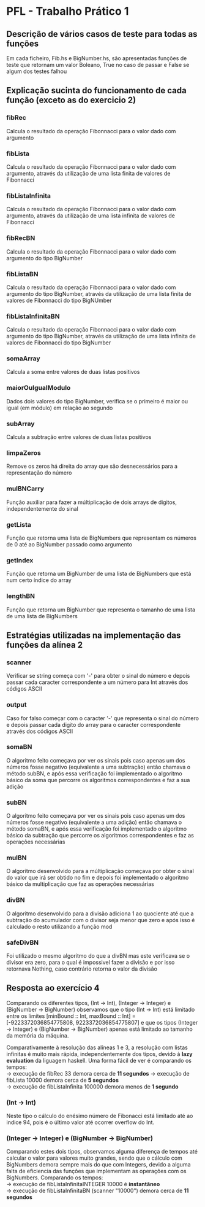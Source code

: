 # PFL - Trabalho Prático 1

## Descrição de vários casos de teste para todas as funções

Em cada ficheiro, Fib.hs e BigNumber.hs, são apresentadas funções de teste que retornam um valor Boleano, True no caso de passar e False se algum dos testes falhou

## Explicação sucinta do funcionamento de cada função (exceto as do exercicio 2)

### fibRec

Calcula o resultado da operação Fibonnacci para o valor dado com argumento

### fibLista

Calcula o resultado da operação Fibonnacci para o valor dado com argumento, através da utilização de uma lista finita de valores de Fibonnacci

### fibListaInfinita

Calcula o resultado da operação Fibonnacci para o valor dado com argumento, através da utilização de uma lista infinita de valores de Fibonnacci

### fibRecBN

Calcula o resultado da operação Fibonnacci para o valor dado com argumento do tipo BigNumber

### fibListaBN

Calcula o resultado da operação Fibonnacci para o valor dado com argumento do tipo BigNumber, através da utilização de uma lista finita de valores de Fibonnacci do tipo BigNUmber

### fibListaInfinitaBN

Calcula o resultado da operação Fibonnacci para o valor dado com argumento do tipo BigNumber, através da utilização de uma lista infinita de valores de Fibonnacci do tipo BigNumber

### somaArray

Calcula a soma entre valores de duas listas positivos

### maiorOuIgualModulo

Dados dois valores do tipo BigNumber, verifica se o primeiro é maior ou igual (em módulo) em relação ao segundo

### subArray

Calcula a subtração entre valores de duas listas positivos

### limpaZeros

Remove os zeros há direita do array que são desnecessários para a representação do número

### mulBNCarry

Função auxiliar para fazer a múltiplicação de dois arrays de digitos, independentemente do sinal

### getLista

Função que retorna uma lista de BigNumbers que representam os números de 0 até ao BigNumber passado como argumento

### getIndex

Função que retorna um BigNumber de uma lista de BigNumbers que está num certo índice do array

### lengthBN

Função que retorna um BigNumber que representa o tamanho de uma lista de uma lista de BigNumbers

## Estratégias utilizadas na implementação das funções da alínea 2

### scanner

Verificar se string começa com '-' para obter o sinal do número e depois passar cada caracter correspondente a um número para Int através dos códigos ASCII

### output

Caso for falso começar com o caracter '-' que representa o sinal do número e depois passar cada digito do array para o caracter correspondente através dos códigos ASCII

### somaBN

O algoritmo feito começava por ver os sinais pois caso apenas um dos números fosse negativo (equivalente a uma subtração) então chamava o método subBN, e após essa verificação foi implementado o algoritmo básico da soma que percorre os algoritmos correspondentes e faz a sua adição

### subBN

O algoritmo feito começava por ver os sinais pois caso apenas um dos números fosse negativo (equivalente a uma adição) então chamava o método somaBN, e após essa verificação foi implementado o algoritmo básico da subtração que percorre os algoritmos correspondentes e faz as operações necessárias

### mulBN

O algoritmo desenvolvido para a múltiplicação começava por obter o sinal do valor que irá ser obtido no fim e depois foi implementado o algoritmo básico da multiplicação que faz as operações necessárias

### divBN

O algoritmo desenvolvido para a divisão adiciona 1 ao quociente até que a subtração do acumulador com o divisor seja menor que zero e após isso é calculado o resto utilizando a função mod

### safeDivBN

Foi utilizado o mesmo algoritmo do que a divBN mas este verificava se o divisor era zero, para o qual é impossivel fazer a divisão e por isso retornava Nothing, caso contrário retorna o valor da divisão

## Resposta ao exercício 4

Comparando os diferentes tipos, (Int -> Int), (Integer -> Integer) e (BigNumber -> BigNumber) observamos que o tipo (Int -> Int) está limitado entre os limites [minBound :: Int, maxBound :: Int] = [-9223372036854775808, 9223372036854775807] e que os tipos (Integer -> Integer) e (BigNumber -> BigNumber) apenas está limitado ao tamanho da memória da máquina.

Comparativamente à resolução das alíneas 1 e 3, a resolução com listas infinitas é muito mais rápida, independentemente dos tipos, devido à **lazy evaluation** da liguagem haskell. Uma forma fácil de ver é comparando os tempos:  
 -> execução de fibRec 33 demora cerca de **11 segundos**
 -> execução de fibLista 10000 demora cerca de **5 segundos**  
 -> execução de fibListaInfinita 100000 demora menos de **1 segundo**

### (Int -> Int)

Neste tipo o cálculo do enésimo número de Fibonacci está limitado até ao indice 94, pois é o último valor até ocorrer overflow do Int.

### (Integer -> Integer) e (BigNumber -> BigNumber)

Comparando estes dois tipos, observamos alguma diferença de tempos até calcular o valor para valores muito grandes, sendo que o cálculo com BigNumbers demora sempre mais do que com Integers, devido a alguma falta de eficiencia das funções que implementam as operações com os BigNumbers. Comparando os tempos:  
 -> execução de fibListaInfinitaINTEGER 10000 é **instantâneo**  
 -> execução de fibListaInfinitaBN (scanner "10000")  demora cerca de **11 segundos**  
